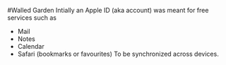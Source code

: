 #Walled Garden
Intially an Apple ID (aka account) was meant for free services such as
* Mail
* Notes
* Calendar
* Safari (bookmarks or favourites)
To be synchronized across devices.
